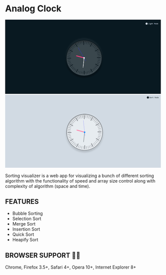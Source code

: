 # Analog Clock

![ANALOG CLOCK](Dark-mode.png)
![](Light-mode.png)

Sorting visualizer is a web app for visualizing a bunch of different sorting algorithm with the functionality of speed and array size control along with complexity of algorithm (space and time).

## FEATURES

 - Bubble Sorting
 - Selection Sort
 - Merge Sort
 - Insertion Sort
 - Quick Sort
 - Heapify Sort

## BROWSER SUPPORT :man_technologist:

Chrome, Firefox 3.5+, Safari 4+, Opera 10+, Internet Explorer 8+

